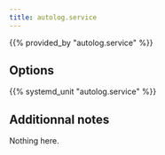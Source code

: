 ```yaml
---
title: autolog.service
---
```


{{% provided_by "autolog.service" %}}

## Options

{{% systemd_unit "autolog.service" %}}

## Additionnal notes

Nothing here.